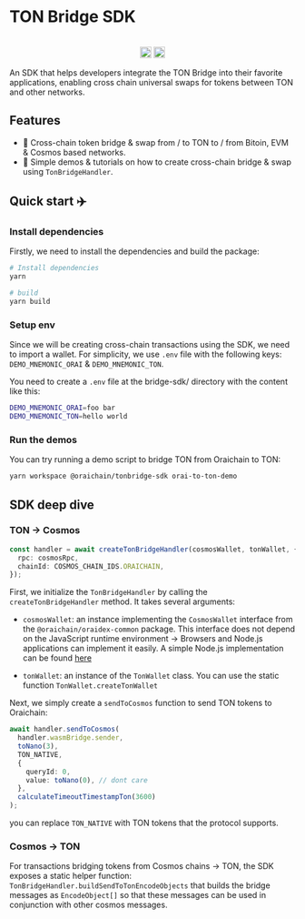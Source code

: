 # TON Bridge SDK

<p align="center" width="100%">
  <br />
   <a href="https://github.com/oraichain/tonbridge-sdk/blob/master/LICENSE"><img height="20" src="https://img.shields.io/badge/License-GNU%20GPL-blue.svg"></a>
   <a href="https://www.npmjs.com/package/@oraichain/tonbridge-sdk"><img height="20" src="https://img.shields.io/github/package-json/v/oraichain/tonbridge-sdk?filename=packages%tonbridge-sdk%2Fpackage.json"></a>
</p>

An SDK that helps developers integrate the TON Bridge into their favorite applications, enabling cross chain universal swaps for tokens between TON and other networks.

## Features

- 🚀 Cross-chain token bridge & swap from / to TON to / from Bitoin, EVM & Cosmos based networks.
- 🍰 Simple demos & tutorials on how to create cross-chain bridge & swap using `TonBridgeHandler`.

## Quick start ✈️

### Install dependencies

Firstly, we need to install the dependencies and build the package:

```bash
# Install dependencies
yarn

# build
yarn build
```

### Setup env

Since we will be creating cross-chain transactions using the SDK, we need to import a wallet. For simplicity, we use `.env` file with the following keys: `DEMO_MNEMONIC_ORAI` & `DEMO_MNEMONIC_TON`.

You need to create a `.env` file at the bridge-sdk/ directory with the content like this:

```sh
DEMO_MNEMONIC_ORAI=foo bar
DEMO_MNEMONIC_TON=hello world
```

### Run the demos

You can try running a demo script to bridge TON from Oraichain to TON:

```sh
yarn workspace @oraichain/tonbridge-sdk orai-to-ton-demo
```

## SDK deep dive

### TON -> Cosmos

```ts
const handler = await createTonBridgeHandler(cosmosWallet, tonWallet, {
  rpc: cosmosRpc,
  chainId: COSMOS_CHAIN_IDS.ORAICHAIN,
});
```

First, we initialize the `TonBridgeHandler` by calling the `createTonBridgeHandler` method. It takes several arguments:

- `cosmosWallet`: an instance implementing the `CosmosWallet` interface from the `@oraichain/oraidex-common` package. This interface does not depend on the JavaScript runtime environment -> Browsers and Node.js applications can implement it easily. A simple Node.js implementation can be found [here](./src/demo-utils.ts)

- `tonWallet`: an instance of the `TonWallet` class. You can use the static function `TonWallet.createTonWallet`

Next, we simply create a `sendToCosmos` function to send TON tokens to Oraichain:

```ts
await handler.sendToCosmos(
  handler.wasmBridge.sender,
  toNano(3),
  TON_NATIVE,
  {
    queryId: 0,
    value: toNano(0), // dont care
  },
  calculateTimeoutTimestampTon(3600)
);
```

you can replace `TON_NATIVE` with TON tokens that the protocol supports.

### Cosmos -> TON

For transactions bridging tokens from Cosmos chains -> TON, the SDK exposes a static helper function: `TonBridgeHandler.buildSendToTonEncodeObjects` that builds the bridge messages as `EncodeObject[]` so that these messages can be used in conjunction with other cosmos messages.
